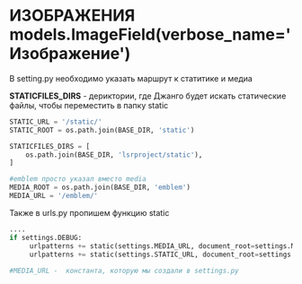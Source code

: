 # ИЗОБРАЖЕНИЯ models.ImageField(verbose_name='Изображение')

В setting.py необходимо указать маршрут к статитике и медиа

**STATICFILES_DIRS**  - дериктории, где  Джанго будет искать статические файлы, чтобы переместить в папку static 

```python
STATIC_URL = '/static/'
STATIC_ROOT = os.path.join(BASE_DIR, 'static')

STATICFILES_DIRS = [
    os.path.join(BASE_DIR, 'lsrproject/static'),
]

#emblem просто указал вместо media 
MEDIA_ROOT = os.path.join(BASE_DIR, 'emblem')
MEDIA_URL = '/emblem/'
```

Также в urls.py пропишем функцию static

```python
....
if settings.DEBUG:
     urlpatterns += static(settings.MEDIA_URL, document_root=settings.MEDIA_ROOT)
     urlpatterns += static(settings.STATIC_URL, document_root=settings.STATIC_ROOT)
    
#MEDIA_URL -  константа, которую мы создали в settings.py
```

